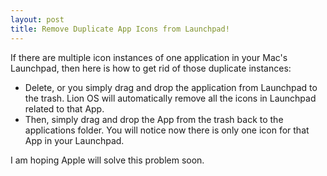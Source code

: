```yaml
---
layout: post
title: Remove Duplicate App Icons from Launchpad!
---
```

If there are multiple icon instances of one application in your Mac's Launchpad, 
then here is how to get rid of those duplicate instances:

- Delete, or you simply drag and drop the application from Launchpad to 
  the trash. Lion OS will automatically remove all the icons in Launchpad related 
  to that App.
- Then, simply drag and drop the App from the trash back to the applications 
  folder. You will notice now there is only one icon for that App in your Launchpad.

I am hoping Apple will solve this problem soon.
